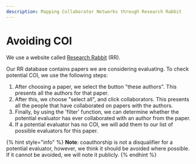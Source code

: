 ```yaml
---
description: Mapping Collaborator Networks through Research Rabbit
---
```


# Avoiding COI

We use a website called [Research Rabbit](https://www.researchrabbit.ai) (RR).

Our RR database contains papers we are considering evaluating. To check potential COI, we use the following steps:

1. After choosing a paper, we select the button "these authors". This presents all the authors for that paper.
2. After this, we choose "select all", and click collaborators. This presents all the people that have collaborated on papers with the authors.
3. Finally, by using the 'filter' function, we can determine whether the potential evaluator has ever collaborated with an author from the paper.
4. If a potential evaluator has no COI, we will add them to our list of possible evaluators for this paper.

{% hint style="info" %}
**Note**: coauthorship is not a disqualifier for a potential evaluator, however, we think it should be avoided where possible. If it cannot be avoided, we will note it publicly.
{% endhint %}
